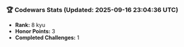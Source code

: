 ### 🏆 Codewars Stats (Updated: 2025-09-16 23:04:36 UTC)

- **Rank:** 8 kyu
- **Honor Points:** 3
- **Completed Challenges:** 1
